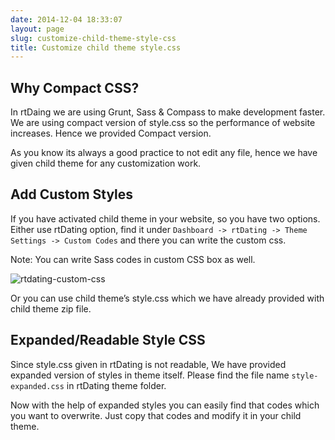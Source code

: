 ```yaml
---
date: 2014-12-04 18:33:07
layout: page
slug: customize-child-theme-style-css
title: Customize child theme style.css
---
```


## Why Compact CSS?


In rtDaing we are using Grunt, Sass & Compass to make development faster. We are using compact version of style.css so the performance of website increases. Hence we provided Compact version.

As you know its always a good practice to not edit any file, hence we have given child theme for any customization work.


## Add Custom Styles


If you have activated child theme in your website, so you have two options. Either use rtDating option, find it under `Dashboard -> rtDating -> Theme Settings -> Custom Codes` and there you can write the custom css.

Note: You can write Sass codes in custom CSS box as well.

![rtdating-custom-css](https://cloud.githubusercontent.com/assets/1140315/5298671/b27db8ee-7be4-11e4-8ec0-ca06d5a4ab88.png)

Or you can use child theme’s style.css which we have already provided with child theme zip file.


## Expanded/Readable Style CSS


Since style.css given in rtDating is not readable, We have provided expanded version of styles in theme itself. Please find the file name `style-expanded.css` in rtDating theme folder.

Now with the help of expanded styles you can easily find that codes which you want to overwrite. Just copy that codes and modify it in your child theme.
